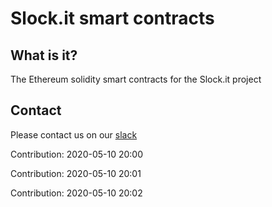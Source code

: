 # Slock.it smart contracts

## What is it?
The Ethereum solidity smart contracts for the Slock.it project

## Contact
Please contact us on our [slack](https://slockit.slack.com/)

Contribution: 2020-05-10 20:00

Contribution: 2020-05-10 20:01

Contribution: 2020-05-10 20:02

